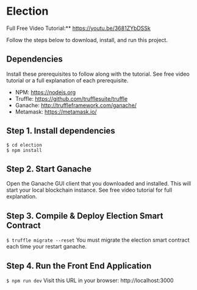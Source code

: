 # Election

Full Free Video Tutorial:**
https://youtu.be/3681ZYbDSSk

Follow the steps below to download, install, and run this project.

## Dependencies
Install these prerequisites to follow along with the tutorial. See free video tutorial or a full explanation of each prerequisite.
- NPM: https://nodejs.org
- Truffle: https://github.com/trufflesuite/truffle
- Ganache: http://truffleframework.com/ganache/
- Metamask: https://metamask.io/


## Step 1. Install dependencies
```
$ cd election
$ npm install
```
## Step 2. Start Ganache
Open the Ganache GUI client that you downloaded and installed. This will start your local blockchain instance. See free video tutorial for full explanation.

## Step 3. Compile & Deploy Election Smart Contract
`$ truffle migrate --reset`
You must migrate the election smart contract each time your restart ganache.

## Step 4. Run the Front End Application
`$ npm run dev`
Visit this URL in your browser: http://localhost:3000
